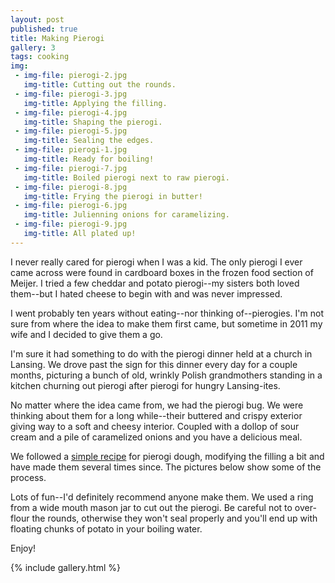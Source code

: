 ```yaml
---
layout: post
published: true
title: Making Pierogi
gallery: 3 
tags: cooking
img:
 - img-file: pierogi-2.jpg
   img-title: Cutting out the rounds.
 - img-file: pierogi-3.jpg
   img-title: Applying the filling.
 - img-file: pierogi-4.jpg
   img-title: Shaping the pierogi.
 - img-file: pierogi-5.jpg
   img-title: Sealing the edges.
 - img-file: pierogi-1.jpg
   img-title: Ready for boiling!
 - img-file: pierogi-7.jpg
   img-title: Boiled pierogi next to raw pierogi.
 - img-file: pierogi-8.jpg
   img-title: Frying the pierogi in butter!
 - img-file: pierogi-6.jpg
   img-title: Julienning onions for caramelizing.
 - img-file: pierogi-9.jpg
   img-title: All plated up!
---
```

I never really cared for pierogi when I was a kid. The only pierogi I ever came across were found in cardboard boxes in the frozen food section of Meijer. I tried a few cheddar and potato pierogi--my sisters both loved them--but I hated cheese to begin with and was never impressed.

I went probably ten years without eating--nor thinking of--pierogies. I'm not sure from where the idea to make them first came, but sometime in 2011 my wife and I decided to give them a go.

I'm sure it had something to do with the pierogi dinner held at a church in Lansing. We drove past the sign for this dinner every day for a couple months, picturing a bunch of old, wrinkly Polish grandmothers standing in a kitchen churning out pierogi after pierogi for hungry Lansing-ites.

No matter where the idea came from, we had the pierogi bug. We were thinking about them for a long while--their buttered and crispy exterior giving way to a soft and cheesy interior. Coupled with a dollop of sour cream and a pile of caramelized onions and you have a delicious meal.

We followed a [simple recipe](http://allrecipes.com/recipe/pierogi-polish-dumplings/) for pierogi dough, modifying the filling a bit and have made them several times since. The pictures below show some of the process.

Lots of fun--I'd definitely recommend anyone make them. We used a ring from a wide mouth mason jar to cut out the pierogi. Be careful not to over-flour the rounds, otherwise they won't seal properly and you'll end up with floating chunks of potato in your boiling water.

Enjoy!

{% include gallery.html %}